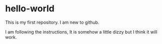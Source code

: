 # hello-world
This is my first repository. I am new to github.

I am following the instructions, It is somehow a little dizzy but I think it will work.
